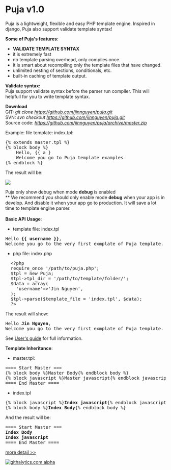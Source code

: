 Puja v1.0
====

Puja is a lightweight, flexible and easy PHP  template engine. Inspired in django, Puja also support validate template syntax!

<strong>Some of Puja's features</strong>:
* <strong>VALIDATE TEMPLATE SYNTAX</strong>
* it is extremely fast
* no template parsing overhead, only compiles once.
* it is smart about recompiling only the template files that have changed.
* unlimited nesting of sections, conditionals, etc.
* built-in caching of template output.

<strong>Validate syntax:</strong><br />
Puja support validate syntax before the parser run compiler. This will helpfull for you to write template syntax.

<strong>Download</strong><br />
GIT: <i>git clone https://github.com/jinnguyen/puja.git</i><br />
SVN: <i>svn checkout https://github.com/jinnguyen/puja.git</i><br />
Source code: <i>https://github.com/jinnguyen/puja/archive/master.zip</i>


Example:
file template: index.tpl:
<pre>{% extends master.tpl %}
{% block body %}
	Hello, {{ a }
	Welcome you go to Puja template examples
{% endblock %}</pre>

The result will be:
<pre>
<img src="https://raw.github.com/jinnguyen/puja/master/docs/images/Template-syntax-error.png" /></pre>

Puja only show debug when mode <strong>debug</strong> is enabled<br />
**  We recommend you should only enable mode <strong>debug</strong>  when your app is in develop. And disable it when your app go to production. It will save a lot time to template engine parser.
<br /><br />
<strong>Basic API Usage</strong>:<br />
- template file: index.tpl
<pre>Hello <strong>{{ username }}</strong>,
Welcome you go to the very first exmplate of Puja template.</pre>

- php file: index.php
<pre>
  &lt;?php
  require_once '/path/to/puja.php';
  $tpl = new Puja;
  $tpl->tpl_dir = '/path/to/template/folder/';
  $data = array(
  	'username'=>'Jin Nguyen',
  );
  $tpl->parse($template_file = 'index.tpl', $data);
  ?&gt;
</pre>

The result will show:
<pre>
Hello <strong>Jin Nguyen</strong>,
Welcome you go to the very first exmplate of Puja template.</pre>

See <a href="https://github.com/jinnguyen/puja/tree/master/docs/user-guide.md">User's guide</a> for full information.<br />

<strong>Template Inheritance</strong>:<br />
- master.tpl:
<pre>==== Start Master ===
{% block body %}Master Body{% endblock body %}
{% block javascript %}Master javascript{% endblock javascript %}
==== End Master ====</pre>

- index.tpl
<pre>
{% block javascript %}<strong>Index javascript</strong>{% endblock javascript %}
{% block body %}<strong>Index Body</strong>{% endblock body %}</pre>

And the result will be:

<pre>==== Start Master ===
<strong>Index Body</strong>
<strong>Index javascript</strong>
==== End Master ====</pre>
<a href="https://github.com/jinnguyen/puja/tree/master/docs">more detail &gt;&gt; </a>





[![githalytics.com alpha](https://cruel-carlota.pagodabox.com/b3780dbe5ed7848e2f3d9c0f82be2607 "githalytics.com")](http://githalytics.com/jinnguyen/puja)




